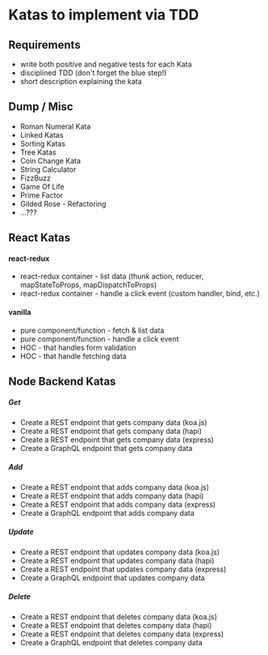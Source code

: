 # Katas to implement via TDD

## Requirements
- write both positive and negative tests for each Kata
- disciplined TDD (don't forget the blue step!)
- short description explaining the kata

## Dump / Misc
- Roman Numeral Kata
- Linked Katas
- Sorting Katas
- Tree Katas
- Coin Change Kata
- String Calculator
- FizzBuzz
- Game Of Life
- Prime Factor
- Gilded Rose - Refactoring
- ...???

## React Katas
#### react-redux
- react-redux container - list data (thunk action, reducer, mapStateToProps, mapDispatchToProps)
- react-redux container - handle a click event (custom handler, bind, etc.)

#### vanilla
- pure component/function - fetch & list data
- pure component/function - handle a click event
- HOC - that handles form validation
- HOC - that handle fetching data

## Node Backend Katas
##### Get
- Create a REST endpoint that gets company data (koa.js)
- Create a REST endpoint that gets company data (hapi)
- Create a REST endpoint that gets company data (express)
- Create a GraphQL endpoint that gets company data

##### Add
- Create a REST endpoint that adds company data (koa.js)
- Create a REST endpoint that adds company data (hapi)
- Create a REST endpoint that adds company data (express)
- Create a GraphQL endpoint that adds company data

##### Update
- Create a REST endpoint that updates company data (koa.js)
- Create a REST endpoint that updates company data (hapi)
- Create a REST endpoint that updates company data (express)
- Create a GraphQL endpoint that updates company data

##### Delete
- Create a REST endpoint that deletes company data (koa.js)
- Create a REST endpoint that deletes company data (hapi)
- Create a REST endpoint that deletes company data (express)
- Create a GraphQL endpoint that deletes company data
